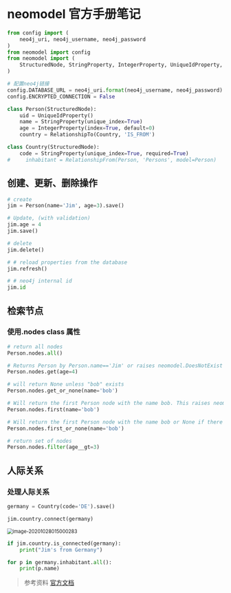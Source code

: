 # neomodel 官方手册笔记

```python
from config import (
    neo4j_uri, neo4j_username, neo4j_password
)
from neomodel import config
from neomodel import (
    StructuredNode, StringProperty, IntegerProperty, UniqueIdProperty, RelationshipTo, RelationshipFrom
)
```

```python
# 配置neo4j链接
config.DATABASE_URL = neo4j_uri.format(neo4j_username, neo4j_password)
config.ENCRYPTED_CONNECTION = False
```

```python
class Person(StructuredNode):
    uid = UniqueIdProperty()
    name = StringProperty(unique_index=True)
    age = IntegerProperty(index=True, default=0)
    country = RelationshipTo(Country, 'IS_FROM')

class Country(StructuredNode):
    code = StringProperty(unique_index=True, required=True)
#     inhabitant = RelationshipFrom(Person, 'Persons', model=Person)
```

## 创建、更新、删除操作

```python
# create
jim = Person(name='Jim', age=3).save()
```

```python
# Update, (with validation)
jim.age = 4
jim.save()
```

```python
# delete
jim.delete()
```

```python
# # reload properties from the database
jim.refresh()
```

```python
# # neo4j internal id
jim.id
```

## 检索节点

### 使用.nodes class 属性

```python
# return all nodes
Person.nodes.all()
```

```python
# Returns Person by Person.name=='Jim' or raises neomodel.DoesNotExist if no match
Person.nodes.get(age=4)
```

```python
# will return None unless "bob" exists
Person.nodes.get_or_none(name='bob')
```

```python
# Will return the first Person node with the name bob. This raises neomodel.DoesNotExist if there's no match.
Person.nodes.first(name='bob')
```

```python
# Will return the first Person node with the name bob or None if there's no match
Person.nodes.first_or_none(name='bob')
```

```python
# return set of nodes
Person.nodes.filter(age__gt=3)
```

## 人际关系

### 处理人际关系

```python
germany = Country(code='DE').save()
```

```python
jim.country.connect(germany)
```

<img src="https://i.loli.net/2020/10/28/thgiez3Q6CFZBSw.png" alt="image-20201028015000283" style="zoom:80%;" />

```python
if jim.country.is_connected(germany):
    print("Jim's from Germany")
```

```python
for p in germany.inhabitant.all():
    print(p.name)
```

> 参考资料
> [官方文档](https://neomodel.readthedocs.io/en/latest/getting_started.html#relationships)

